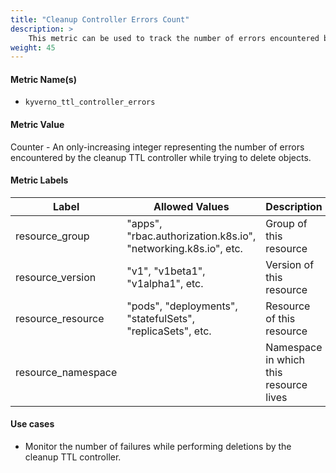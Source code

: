 ```yaml
---
title: "Cleanup Controller Errors Count"
description: >
    This metric can be used to track the number of errors encountered by the cleanup TTL controller while trying to delete objects.
weight: 45
---
```


#### Metric Name(s)

* `kyverno_ttl_controller_errors`

#### Metric Value

Counter - An only-increasing integer representing the number of errors encountered by the cleanup TTL controller while trying to delete objects.

#### Metric Labels

| Label | Allowed Values | Description |
| --- | --- | --- |
| resource\_group | "apps", "rbac.authorization.k8s.io", "networking.k8s.io", etc. | Group of this resource |
| resource\_version | "v1", "v1beta1", "v1alpha1", etc. | Version of this resource |
| resource\_resource | "pods", "deployments", "statefulSets", "replicaSets", etc. | Resource of this resource |
| resource\_namespace | | Namespace in which this resource lives |

#### Use cases

* Monitor the number of failures while performing deletions by the cleanup TTL controller.

